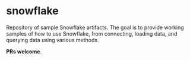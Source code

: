 # snowflake
Repository of sample Snowflake artifacts.  The goal is to provide working samples of how to use Snowflake, from connecting, loading data, and querying data using various methods.

**PRs welcome**.
